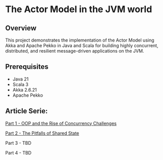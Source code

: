 # The Actor Model in the JVM world

## Overview

This project demonstrates the implementation of the Actor Model using Akka and Apache Pekko in Java and Scala for building highly concurrent, distributed, and resilient message-driven applications on the JVM.

## Prerequisites

- Java 21
- Scala 3
- Akka 2.6.21
- Apache Pekko

## Article Serie:

[Part 1 - OOP and the Rise of Concurrency Challenges](https://techishthoughts.substack.com/p/part-1-oop-and-the-rise-of-concurrency)

[Part 2 - The Pitfalls of Shared State](https://techishthoughts.substack.com/p/part-2-the-pitfalls-of-shared-state)

Part 3 - TBD

Part 4 - TBD
